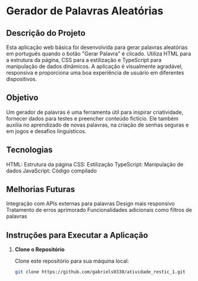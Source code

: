# Gerador de Palavras Aleatórias

## Descrição do Projeto

Esta aplicação web básica foi desenvolvida para gerar palavras aleatórias em português quando o botão "Gerar Palavra" é clicado. Utiliza HTML para a estrutura da página, CSS para a estilização e TypeScript para manipulação de dados dinâmicos. A aplicação é visualmente agradável, responsiva e proporciona uma boa experiência de usuário em diferentes dispositivos.

## Objetivo

Um gerador de palavras é uma ferramenta útil para inspirar criatividade, fornecer dados para testes e preencher conteúdo fictício. Ele também auxilia no aprendizado de novas palavras, na criação de senhas seguras e em jogos e desafios linguísticos.

## Tecnologias

HTML: Estrutura da página
CSS: Estilização
TypeScript: Manipulação de dados
JavaScript: Código compilado

## Melhorias Futuras

Integração com APIs externas para palavras
Design mais responsivo
Tratamento de erros aprimorado
Funcionalidades adicionais como filtros de palavras
## Instruções para Executar a Aplicação

1. **Clone o Repositório**

   Clone este repositório para sua máquina local:

   ```bash
   git clone https://github.com/gabriels0330/atividade_restic_1.git
